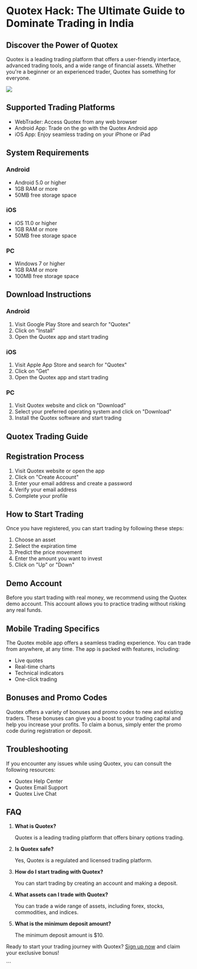 # Quotex Hack: The Ultimate Guide to Dominate Trading in India

## Discover the Power of Quotex

Quotex is a leading trading platform that offers a user-friendly
interface, advanced trading tools, and a wide range of financial assets.
Whether you\'re a beginner or an experienced trader, Quotex has
something for everyone.

[![](https://static.quotex.io/files/4_en/300_250.jpg)](https://traff.sbs/brokerqxlid)

## Supported Trading Platforms

-   WebTrader: Access Quotex from any web browser
-   Android App: Trade on the go with the Quotex Android app
-   iOS App: Enjoy seamless trading on your iPhone or iPad

## System Requirements

### Android

-   Android 5.0 or higher
-   1GB RAM or more
-   50MB free storage space

### iOS

-   iOS 11.0 or higher
-   1GB RAM or more
-   50MB free storage space

### PC

-   Windows 7 or higher
-   1GB RAM or more
-   100MB free storage space

## Download Instructions

### Android

1.  Visit Google Play Store and search for "Quotex"
2.  Click on "Install"
3.  Open the Quotex app and start trading

### iOS

1.  Visit Apple App Store and search for "Quotex"
2.  Click on "Get"
3.  Open the Quotex app and start trading

### PC

1.  Visit Quotex website and click on "Download"
2.  Select your preferred operating system and click on "Download"
3.  Install the Quotex software and start trading

## Quotex Trading Guide

## Registration Process

1.  Visit Quotex website or open the app
2.  Click on "Create Account"
3.  Enter your email address and create a password
4.  Verify your email address
5.  Complete your profile

## How to Start Trading

Once you have registered, you can start trading by following these
steps:

1.  Choose an asset
2.  Select the expiration time
3.  Predict the price movement
4.  Enter the amount you want to invest
5.  Click on "Up" or "Down"

## Demo Account

Before you start trading with real money, we recommend using the Quotex
demo account. This account allows you to practice trading without
risking any real funds.

## Mobile Trading Specifics

The Quotex mobile app offers a seamless trading experience. You can
trade from anywhere, at any time. The app is packed with features,
including:

-   Live quotes
-   Real-time charts
-   Technical indicators
-   One-click trading

## Bonuses and Promo Codes

Quotex offers a variety of bonuses and promo codes to new and existing
traders. These bonuses can give you a boost to your trading capital and
help you increase your profits. To claim a bonus, simply enter the promo
code during registration or deposit.

## Troubleshooting

If you encounter any issues while using Quotex, you can consult the
following resources:

-   Quotex Help Center
-   Quotex Email Support
-   Quotex Live Chat

## FAQ

1.  **What is Quotex?**

    Quotex is a leading trading platform that offers binary options
    trading.

2.  **Is Quotex safe?**

    Yes, Quotex is a regulated and licensed trading platform.

3.  **How do I start trading with Quotex?**

    You can start trading by creating an account and making a deposit.

4.  **What assets can I trade with Quotex?**

    You can trade a wide range of assets, including forex, stocks,
    commodities, and indices.

5.  **What is the minimum deposit amount?**

    The minimum deposit amount is \$10.

Ready to start your trading journey with Quotex? [Sign up
now](\%22https://traff.sbs/brokerqxsignup\%22) and claim your exclusive
bonus!

\`\`\`

